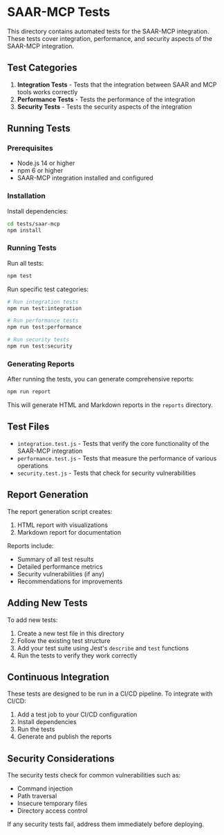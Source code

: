 # SAAR-MCP Tests

This directory contains automated tests for the SAAR-MCP integration. These tests cover integration, performance, and security aspects of the SAAR-MCP integration.

## Test Categories

1. **Integration Tests** - Tests that the integration between SAAR and MCP tools works correctly
2. **Performance Tests** - Tests the performance of the integration
3. **Security Tests** - Tests the security aspects of the integration

## Running Tests

### Prerequisites

- Node.js 14 or higher
- npm 6 or higher
- SAAR-MCP integration installed and configured

### Installation

Install dependencies:

```bash
cd tests/saar-mcp
npm install
```

### Running Tests

Run all tests:

```bash
npm test
```

Run specific test categories:

```bash
# Run integration tests
npm run test:integration

# Run performance tests
npm run test:performance

# Run security tests
npm run test:security
```

### Generating Reports

After running the tests, you can generate comprehensive reports:

```bash
npm run report
```

This will generate HTML and Markdown reports in the `reports` directory.

## Test Files

- `integration.test.js` - Tests that verify the core functionality of the SAAR-MCP integration
- `performance.test.js` - Tests that measure the performance of various operations
- `security.test.js` - Tests that check for security vulnerabilities

## Report Generation

The report generation script creates:

1. HTML report with visualizations
2. Markdown report for documentation

Reports include:
- Summary of all test results
- Detailed performance metrics
- Security vulnerabilities (if any)
- Recommendations for improvements

## Adding New Tests

To add new tests:

1. Create a new test file in this directory
2. Follow the existing test structure
3. Add your test suite using Jest's `describe` and `test` functions
4. Run the tests to verify they work correctly

## Continuous Integration

These tests are designed to be run in a CI/CD pipeline. To integrate with CI/CD:

1. Add a test job to your CI/CD configuration
2. Install dependencies
3. Run the tests
4. Generate and publish the reports

## Security Considerations

The security tests check for common vulnerabilities such as:

- Command injection
- Path traversal
- Insecure temporary files
- Directory access control

If any security tests fail, address them immediately before deploying.